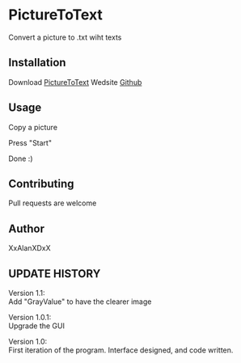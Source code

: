 # PictureToText
Convert a picture to .txt wiht texts 

## Installation

Download [PictureToText](https://download1084.mediafire.com/1xnj48c16tfg/rntg8ah4l9btciq/PictureToText.zip)
Wedsite [Github](https://github.com/XxAlanXDxX/PictueToTxt.git)

## Usage
Copy a picture

Press "Start"

Done :)

## Contributing

Pull requests are welcome

## Author

XxAlanXDxX

## UPDATE HISTORY
Version 1.1:  
Add "GrayValue" to have the clearer image

Version 1.0.1:  
Upgrade the GUI

Version 1.0:  
First iteration of the program. Interface designed, and code written. 